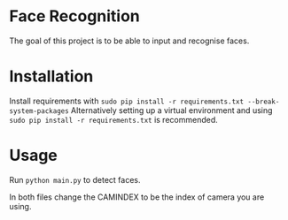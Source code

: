 # Face Recognition

The goal of this project is to be able to input and recognise faces.

# Installation

Install requirements with 
`sudo pip install -r requirements.txt --break-system-packages`
Alternatively setting up a virtual environment and using `sudo pip install -r requirements.txt` is recommended.

# Usage

Run `python main.py` to detect faces.

In both files change the CAMINDEX to be the index of camera you are using.
